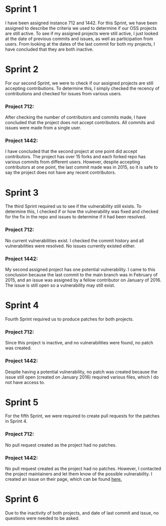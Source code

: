 # Sprint 1

I have been assigned instance 712 and 1442. For this Sprint, we have been assigned to describe the criteria we used to determine if our OSS projects are still active. To see if my assigned projects were still active, I just looked at the date of previous commits and issues, as well as participation from users. From looking at the dates of the last commit for both my projects, I have concluded that they are both inactive.  

# Sprint 2

For our second Sprint, we were to check if our assigned projects are still accepting contributions. To determine this, I simply checked the recency of contributions and checked for issues from various users. 

### Project 712:

After checking the number of contributors and commits made, I have concluded that the project does not accept contributors. All commits and issues were made from a single user. 

### Project 1442: 

I have concluded that the second project at one point did accept contributors. The project has over 15 forks and each forked repo has various commits from different users. However, despite accepting contributors at one point, the last commit made was in 2015, so it is safe to say the project does not have any recent contributors. 

# Sprint 3

The third Sprint required us to see if the vulnerability still exists. To determine this, I checked if or how the vulnerability was fixed and checked for the fix in the repo and issues to determine if it had been resolved.  

### Project 712:

No current vulnerabilities exist. I checked the commit history and all vulnerabilities were resolved. No issues currently existed either. 

### Project 1442:

My second assigned project has one potential vulnerability. I came to this conclusion because the last commit to the main branch was in February of 2015, and an issue was assigned by a fellow contributor on January of 2016. The issue is still open so a vulnerability may still exist. 

# Sprint 4

Fourth Sprint required us to produce patches for both projects. 

### Project 712:

Since this project is inactive, and no vulnerabilities were found, no patch was created.

### Project 1442:

Despite having a potential vulnerability, no patch was created because the issue still open (created on January 2016) required various files, which I do not have access to. 

# Sprint 5

For the fifth Sprint, we were required to create pull requests for the patches in Sprint 4.

### Project 712:

No pull request created as the project had no patches.

### Project 1442:

No pull request created as the project had no patches. However, I contacted the project maintainers and let them know of the possible vulnerability. I created an issue on their page, which can be found [here.](https://github.com/xdtianyu/android-4.2_r1/issues/3)

# Sprint 6

Due to the inactivity of both projects, and date of last commit and issue, no questions were needed to be asked.
